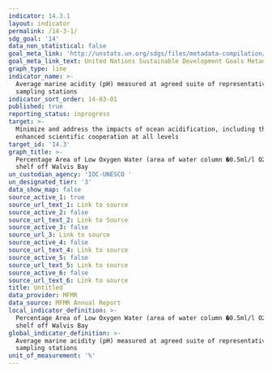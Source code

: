 ```yaml
---
indicator: 14.3.1
layout: indicator
permalink: /14-3-1/
sdg_goal: '14'
data_non_statistical: false
goal_meta_link: 'http://unstats.un.org/sdgs/files/metadata-compilation/Metadata-Goal-14.pdf'
goal_meta_link_text: United Nations Sustainable Development Goals Metadata (pdf 288kB)
graph_type: line
indicator_name: >-
  Average marine acidity (pH) measured at agreed suite of representative
  sampling stations
indicator_sort_order: 14-03-01
published: true
reporting_status: inprogress
target: >-
  Minimize and address the impacts of ocean acidification, including through
  enhanced scientific cooperation at all levels
target_id: '14.3'
graph_title: >-
  Percentage Area of Low Oxygen Water (area of water column �0.5ml/l O2) on the
  shelf off Walvis Bay
un_custodian_agency: 'IOC-UNESCO '
un_designated_tier: '3'
data_show_map: false
source_active_1: true
source_url_text_1: Link to source
source_active_2: false
source_url_text_2: Link to Source
source_active_3: false
source_url_3: Link to source
source_active_4: false
source_url_text_4: Link to source
source_active_5: false
source_url_text_5: Link to source
source_active_6: false
source_url_text_6: Link to source
title: Untitled
data_provider: MFMR
data_source: MFMR Annual Report
local_indicator_definition: >-
  Percentage Area of Low Oxygen Water (area of water column �0.5ml/l O2) on the
  shelf off Walvis Bay
global_indicator_definition: >-
  Average marine acidity (pH) measured at agreed suite of representative
  sampling stations
unit_of_measurement: '%'
---
```

